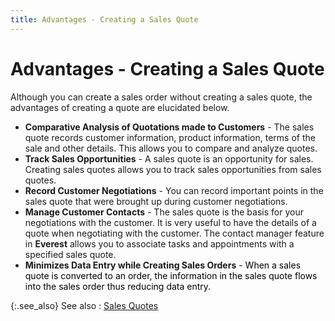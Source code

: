 ```yaml
---
title: Advantages - Creating a Sales Quote
---
```


# Advantages - Creating a Sales Quote


Although you can create a sales order without creating a sales quote,  the advantages of creating a quote are elucidated below.

- **Comparative 
 Analysis of Quotations made to Customers** - The sales quote records  customer information, product information, terms of the sale and other  details. This allows you to compare and analyze quotes.
- **Track 
 Sales Opportunities** - A sales quote is an opportunity for sales.  Creating sales quotes allows you to track sales opportunities from sales  quotes.
- **Record 
 Customer Negotiations** - You can record important points in the  sales quote that were brought up during customer negotiations.
- **Manage 
 Customer Contacts** - The sales quote is the basis for your negotiations  with the customer. It is very useful to have the details of a quote when  negotiating with the customer. The contact manager feature in **Everest** allows you to associate tasks and appointments with a specified  sales quote.
- **Minimizes Data Entry while Creating Sales Orders**<font color="#000000" class="hcp2"> - When a sales quote is converted to an order, the information 
 in the sales quote flows into the sales order thus reducing data entry.</font>



{:.see_also}
See also
: [Sales Quotes]({{site.sp_baseurl}}/sales-docs/sqs/sales_quotes.html)

